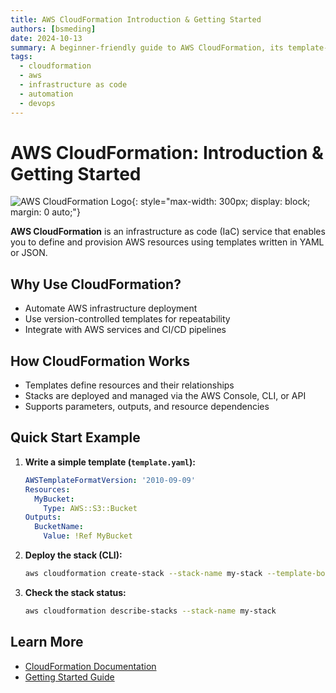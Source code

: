 ```yaml
---
title: AWS CloudFormation Introduction & Getting Started
authors: [bsmeding]
date: 2024-10-13
summary: A beginner-friendly guide to AWS CloudFormation, its template-driven IaC, and how to launch your first stack.
tags:
  - cloudformation
  - aws
  - infrastructure as code
  - automation
  - devops
---
```


# AWS CloudFormation: Introduction & Getting Started

![AWS CloudFormation Logo](https://d1.awsstatic.com/logos/aws-logo-lockups/poweredbyaws/PB_AWS_logo_RGB_stacked_REV_SQ.91cd4af40773cbfbd15577a3c2b8a346fe3e8fa2.png?w=300&h=auto){: style="max-width: 300px; display: block; margin: 0 auto;"}

**AWS CloudFormation** is an infrastructure as code (IaC) service that enables you to define and provision AWS resources using templates written in YAML or JSON.
<!-- more -->

## Why Use CloudFormation?
- Automate AWS infrastructure deployment
- Use version-controlled templates for repeatability
- Integrate with AWS services and CI/CD pipelines

## How CloudFormation Works
- Templates define resources and their relationships
- Stacks are deployed and managed via the AWS Console, CLI, or API
- Supports parameters, outputs, and resource dependencies

## Quick Start Example
1. **Write a simple template (`template.yaml`):**
   ```yaml
   AWSTemplateFormatVersion: '2010-09-09'
   Resources:
     MyBucket:
       Type: AWS::S3::Bucket
   Outputs:
     BucketName:
       Value: !Ref MyBucket
   ```
2. **Deploy the stack (CLI):**
   ```bash
   aws cloudformation create-stack --stack-name my-stack --template-body file://template.yaml
   ```
3. **Check the stack status:**
   ```bash
   aws cloudformation describe-stacks --stack-name my-stack
   ```

## Learn More
- [CloudFormation Documentation](https://docs.aws.amazon.com/cloudformation/)
- [Getting Started Guide](https://docs.aws.amazon.com/AWSCloudFormation/latest/UserGuide/GettingStarted.Walkthrough.html) 